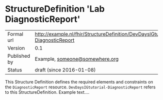 # StructureDefinition 'Lab DiagnosticReport'

|||
|-|-|
|Formal url|http://example.nl/fhir/StructureDefinition/DevDaysIGtutorial-DiagnosticReport|
|Version|0.1|
|Published by|Example, someone@somewhere.org|
|Status|draft (since 2016-01-08)|


This Structure Definition defines the required elements and constraints on the `DiagnosticReport` resource. 
`DevDaysIGtutorial-DiagnosticReport` refers to this StructureDefinition. Example text....